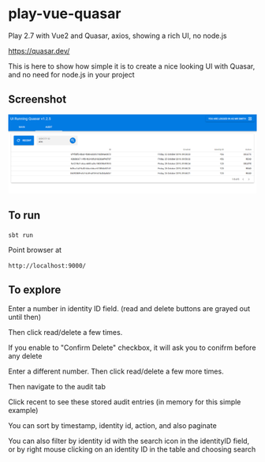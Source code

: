 # play-vue-quasar

Play 2.7 with Vue2 and Quasar, axios, showing a rich UI, no node.js

https://quasar.dev/

This is here to show how simple it is to create a nice looking UI with Quasar,
and no need for node.js in your project

## Screenshot

![Screenshot](https://github.com/fancellu/play-vue-quasar/blob/master/screenshot.png)

## To run

`sbt run`

Point browser at 

`http://localhost:9000/`

## To explore

Enter a number in identity ID field. (read and delete buttons are grayed out until then)

Then click read/delete a few times.

If you enable to "Confirm Delete" checkbox, it will ask you to conifrm before any delete 

Enter a different number. Then click read/delete a few more times.

Then navigate to the audit tab

Click recent to see these stored audit entries (in memory for this simple example)

You can sort by timestamp, identity id, action, and also paginate
 
 You can also filter by identity id with the search icon in the identityID field, or by right mouse clicking
 on an identity ID in the table and choosing search
